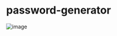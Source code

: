 # password-generator
![image](https://user-images.githubusercontent.com/86770283/189607446-1ce5caad-9d3b-48d1-8de2-77a2b71097b0.png)
